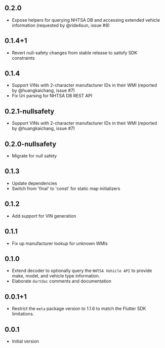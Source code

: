 ## 0.2.0

- Expose helpers for querying NHTSA DB and accessing extended vehicle information (requested by @ride4sun, issue #8)

## 0.1.4+1

- Revert null-safety changes from stable release to satisfy SDK constraints

## 0.1.4

- Support VINs with 2-character manufacturer IDs in their WMI (reported by @huangkaichang, issue #7)
- Fix Uri parsing for NHTSA DB REST API
## 0.2.1-nullsafety

- Support VINs with 2-character manufacturer IDs in their WMI (reported by @huangkaichang, issue #7)

## 0.2.0-nullsafety

- Migrate for null safety

## 0.1.3

- Update dependencies
- Switch from 'final' to 'const' for static map initializers

## 0.1.2

- Add support for VIN generation

## 0.1.1

- Fix up manufacturer lookup for unknown WMIs

## 0.1.0

- Extend decoder to optionally query the `NHTSA Vehicle API` to provide make, model,
  and vehicle type information.
- Elaborate `dartdoc` comments and documentation

## 0.0.1+1

- Restrict the `meta` package version to 1.1.6 to match the Flutter SDK limitations.

## 0.0.1

- Initial version
